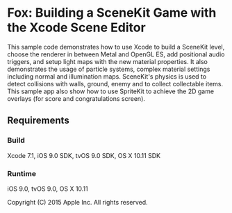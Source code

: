 # Fox: Building a SceneKit Game with the Xcode Scene Editor

This sample code demonstrates how to use Xcode to build a SceneKit level, choose the renderer in between Metal and OpenGL ES, add positional audio triggers, and setup light maps with the new material properties.
It also demonstrates the usage of particle systems, complex material settings including normal and illumination maps. SceneKit's physics is used to detect collisions with walls, ground, enemy and to collect collectable items.
This sample app also show how to use SpriteKit to achieve the 2D game overlays (for score and congratulations screen).

## Requirements

### Build

Xcode 7.1, iOS 9.0 SDK, tvOS 9.0 SDK, OS X 10.11 SDK

### Runtime

iOS 9.0, tvOS 9.0, OS X 10.11

Copyright (C) 2015 Apple Inc. All rights reserved.